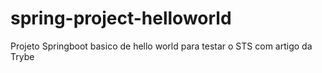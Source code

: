 # spring-project-helloworld
 Projeto Springboot basico de hello world para testar o STS com artigo da Trybe

